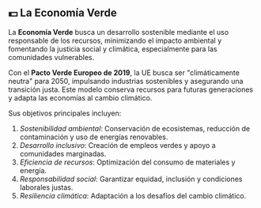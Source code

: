 ## 💵 La Economía Verde

La **Economía Verde** busca un desarrollo sostenible mediante el uso responsable de los recursos, minimizando el impacto ambiental y fomentando la justicia social y climática, especialmente para las comunidades vulnerables.

Con el **Pacto Verde Europeo de 2019**, la UE busca ser "climáticamente neutra" para 2050, impulsando industrias sostenibles y asegurando una transición justa. Este modelo conserva recursos para futuras generaciones y adapta las economías al cambio climático. 

Sus objetivos principales incluyen:
1. *Sostenibilidad ambiental*: Conservación de ecosistemas, reducción de contaminación y uso de energías renovables.
2. *Desarrollo inclusivo*: Creación de empleos verdes y apoyo a comunidades marginadas.
3. *Eficiencia de recursos*: Optimización del consumo de materiales y energía.
4. *Responsabilidad social*: Garantizar equidad, inclusión y condiciones laborales justas.
5. *Resiliencia climática*: Adaptación a los desafíos del cambio climático.
